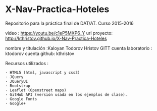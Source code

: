 # X-Nav-Practica-Hoteles
Repositorio para la práctica final de DAT/AT. Curso 2015-2016

video : https://youtu.be/c1eP5MXP6_Y
url proyecto: http://kthristov.github.io/X-Nav-Practica-Hoteles

nombre y titulación :Kaloyan Todorov Hristov GITT
cuenta laboratorio : ktodorov
cuenta github: kthristov

Recursos utilizados :

	· HTML5 (html, javascript y css3)
	· JQuery
	· JQueryUI
	· Bootstrap
	· Leaflet (Openstreet maps)
	· GitHub API (versión usada en los ejemplos de clase).
	· Google Fonts
	· Google+


 
